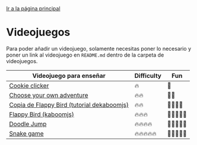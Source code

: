 [Ir a la página principal](../../README.md)

# Videojuegos

Para poder añadir un videojuego, solamente necesitas poner lo necesario y poner un link al videojuego en `README.md` dentro de la carpeta de videojuegos.

| Videojuego para enseñar                           | Difficulty | Fun        |
| ------------------------------------------------- | ---------- | ---------- |
| [Cookie clicker][cookie]                          | 🔥         | 👾         |
| [Choose your own adventure][choose]               | 🔥🔥       | 👾👾       |
| [Copia de Flappy Bird (tutorial dekaboomjs)][tutorialkaboom] | 🔥🔥       | 👾👾👾👾   |
| [Flappy Bird (kaboomjs)][flappybird]              | 🔥🔥🔥     | 👾👾👾👾👾 |
| [Doodle Jump][doodle]                             | 🔥🔥🔥🔥   | 👾👾👾👾👾 |
| [Snake game][snake_game]                          | 🔥🔥🔥🔥🔥 | 👾👾👾👾👾 |

<!-- Aqui pones los links a los README.md de los videojuegos -->

[snake_game]: ./SnakeGame/README.md
[choose]: ./ChooseYourOwnAdventure/README.md
[cookie]: ./Cookie/README.md
[doodle]: ./Doodle/README.md
[tutorialkaboom]: https://kaboomjs.com/doc/intro
[flappybird]: https://docs.replit.com/tutorials/35-build-flappy-bird-with-kaboom
